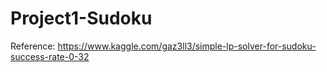 # Project1-Sudoku
Reference:
https://www.kaggle.com/gaz3ll3/simple-lp-solver-for-sudoku-success-rate-0-32
